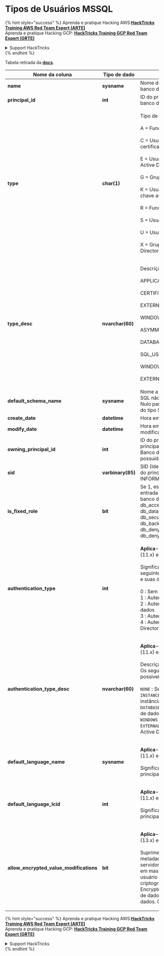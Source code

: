 # Tipos de Usuários MSSQL

{% hint style="success" %}
Aprenda e pratique Hacking AWS:<img src="/.gitbook/assets/arte.png" alt="" data-size="line">[**HackTricks Training AWS Red Team Expert (ARTE)**](https://training.hacktricks.xyz/courses/arte)<img src="/.gitbook/assets/arte.png" alt="" data-size="line">\
Aprenda e pratique Hacking GCP: <img src="/.gitbook/assets/grte.png" alt="" data-size="line">[**HackTricks Training GCP Red Team Expert (GRTE)**<img src="/.gitbook/assets/grte.png" alt="" data-size="line">](https://training.hacktricks.xyz/courses/grte)

<details>

<summary>Support HackTricks</summary>

* Confira os [**planos de assinatura**](https://github.com/sponsors/carlospolop)!
* **Junte-se ao** 💬 [**grupo do Discord**](https://discord.gg/hRep4RUj7f) ou ao [**grupo do telegram**](https://t.me/peass) ou **siga**-nos no **Twitter** 🐦 [**@hacktricks\_live**](https://twitter.com/hacktricks\_live)**.**
* **Compartilhe truques de hacking enviando PRs para o** [**HackTricks**](https://github.com/carlospolop/hacktricks) e [**HackTricks Cloud**](https://github.com/carlospolop/hacktricks-cloud) repositórios do github.

</details>
{% endhint %}

Tabela retirada da [**docs**](https://learn.microsoft.com/en-us/sql/relational-databases/system-catalog-views/sys-database-principals-transact-sql?view=sql-server-ver16).

| Nome da coluna                             | Tipo de dado      | Descrição                                                                                                                                                                                                                                                                                                                                                                                                                                            |
| ------------------------------------------ | ----------------- | ------------------------------------------------------------------------------------------------------------------------------------------------------------------------------------------------------------------------------------------------------------------------------------------------------------------------------------------------------------------------------------------------------------------------------------------------------ |
| **name**                                   | **sysname**       | Nome do principal, único dentro do banco de dados.                                                                                                                                                                                                                                                                                                                                                                                                         |
| **principal\_id**                          | **int**           | ID do principal, único dentro do banco de dados.                                                                                                                                                                                                                                                                                                                                                                                                           |
| **type**                                   | **char(1)**       | <p>Tipo de principal:<br><br>A = Função de Aplicativo<br><br>C = Usuário mapeado para um certificado<br><br>E = Usuário externo do Azure Active Directory<br><br>G = Grupo do Windows<br><br>K = Usuário mapeado para uma chave assimétrica<br><br>R = Função de Banco de Dados<br><br>S = Usuário SQL<br><br>U = Usuário do Windows<br><br>X = Grupo externo do Azure Active Directory ou aplicativos</p>                                                                                  |
| **type\_desc**                             | **nvarchar(60)**  | <p>Descrição do tipo de principal.<br><br>APPLICATION_ROLE<br><br>CERTIFICATE_MAPPED_USER<br><br>EXTERNAL_USER<br><br>WINDOWS_GROUP<br><br>ASYMMETRIC_KEY_MAPPED_USER<br><br>DATABASE_ROLE<br><br>SQL_USER<br><br>WINDOWS_USER<br><br>EXTERNAL_GROUPS</p>                                                                                                                                                                                               |
| **default\_schema\_name**                  | **sysname**       | Nome a ser usado quando o nome SQL não especifica um esquema. Nulo para principais que não são do tipo S, U ou A.                                                                                                                                                                                                                                                                                                                                                   |
| **create\_date**                           | **datetime**      | Hora em que o principal foi criado.                                                                                                                                                                                                                                                                                                                                                                                                               |
| **modify\_date**                           | **datetime**      | Hora em que o principal foi modificado pela última vez.                                                                                                                                                                                                                                                                                                                                                                                                         |
| **owning\_principal\_id**                  | **int**           | ID do principal que possui este principal. Todas as Funções de Banco de Dados fixas são possuídas por **dbo** por padrão.                                                                                                                                                                                                                                                                                                                                                |
| **sid**                                    | **varbinary(85)** | SID (Identificador de Segurança) do principal. NULO para SYS e INFORMATION SCHEMAS.                                                                                                                                                                                                                                                                                                                                                                      |
| **is\_fixed\_role**                        | **bit**           | Se 1, esta linha representa uma entrada para uma das funções de banco de dados fixas: db\_owner, db\_accessadmin, db\_datareader, db\_datawriter, db\_ddladmin, db\_securityadmin, db\_backupoperator, db\_denydatareader, db\_denydatawriter.                                                                                                                                                                                                                       |
| **authentication\_type**                   | **int**           | <p><strong>Aplica-se a</strong>: SQL Server 2012 (11.x) e posterior.<br><br>Significa o tipo de autenticação. Os seguintes são os valores possíveis e suas descrições.<br><br>0 : Sem autenticação<br>1 : Autenticação de instância<br>2 : Autenticação de banco de dados<br>3 : Autenticação do Windows<br>4 : Autenticação do Azure Active Directory</p>                                                                                                        |
| **authentication\_type\_desc**             | **nvarchar(60)**  | <p><strong>Aplica-se a</strong>: SQL Server 2012 (11.x) e posterior.<br><br>Descrição do tipo de autenticação. Os seguintes são os valores possíveis e suas descrições.<br><br><code>NONE</code> : Sem autenticação<br><code>INSTANCE</code> : Autenticação de instância<br><code>DATABASE</code> : Autenticação de banco de dados<br><code>WINDOWS</code> : Autenticação do Windows<br><code>EXTERNAL</code>: Autenticação do Azure Active Directory</p> |
| **default\_language\_name**                | **sysname**       | <p><strong>Aplica-se a</strong>: SQL Server 2012 (11.x) e posterior.<br><br>Significa o idioma padrão para este principal.</p>                                                                                                                                                                                                                                                                                                                        |
| **default\_language\_lcid**                | **int**           | <p><strong>Aplica-se a</strong>: SQL Server 2012 (11.x) e posterior.<br><br>Significa o LCID padrão para este principal.</p>                                                                                                                                                                                                                                                                                                                            |
| **allow\_encrypted\_value\_modifications** | **bit**           | <p><strong>Aplica-se a</strong>: SQL Server 2016 (13.x) e posterior, SQL Database.<br><br>Suprime as verificações de metadados criptográficos no servidor em operações de cópia em massa. Isso permite que o usuário copie em massa dados criptografados usando Always Encrypted, entre tabelas ou bancos de dados, sem descriptografar os dados. O padrão é DESLIGADO.</p>                                                                                                                     |

{% hint style="success" %}
Aprenda e pratique Hacking AWS:<img src="/.gitbook/assets/arte.png" alt="" data-size="line">[**HackTricks Training AWS Red Team Expert (ARTE)**](https://training.hacktricks.xyz/courses/arte)<img src="/.gitbook/assets/arte.png" alt="" data-size="line">\
Aprenda e pratique Hacking GCP: <img src="/.gitbook/assets/grte.png" alt="" data-size="line">[**HackTricks Training GCP Red Team Expert (GRTE)**<img src="/.gitbook/assets/grte.png" alt="" data-size="line">](https://training.hacktricks.xyz/courses/grte)

<details>

<summary>Support HackTricks</summary>

* Confira os [**planos de assinatura**](https://github.com/sponsors/carlospolop)!
* **Junte-se ao** 💬 [**grupo do Discord**](https://discord.gg/hRep4RUj7f) ou ao [**grupo do telegram**](https://t.me/peass) ou **siga**-nos no **Twitter** 🐦 [**@hacktricks\_live**](https://twitter.com/hacktricks\_live)**.**
* **Compartilhe truques de hacking enviando PRs para o** [**HackTricks**](https://github.com/carlospolop/hacktricks) e [**HackTricks Cloud**](https://github.com/carlospolop/hacktricks-cloud) repositórios do github.

</details>
{% endhint %}
